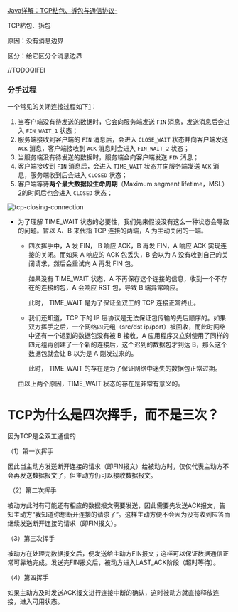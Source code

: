 [
Java详解：TCP粘包、拆包与通信协议-](https://zhuanlan.zhihu.com/p/97699272)

TCP粘包、拆包

原因：没有消息边界

区分：给它区分个消息边界



//TODOQIFEI

### 分手过程

一个常见的关闭连接过程如下[1](https://draveness.me/whys-the-design-tcp-time-wait/#fn:1)：

1. 当客户端没有待发送的数据时，它会向服务端发送 `FIN` 消息，发送消息后会进入 `FIN_WAIT_1` 状态；
2. 服务端接收到客户端的 `FIN` 消息后，会进入 `CLOSE_WAIT` 状态并向客户端发送 `ACK` 消息，客户端接收到 `ACK` 消息时会进入 `FIN_WAIT_2` 状态；
3. 当服务端没有待发送的数据时，服务端会向客户端发送 `FIN` 消息；
4. 客户端接收到 `FIN` 消息后，会进入 `TIME_WAIT` 状态并向服务端发送 `ACK` 消息，服务端收到后会进入 `CLOSED` 状态；
5. 客户端等待**两个最大数据段生命周期**（Maximum segment lifetime，MSL）[2](https://draveness.me/whys-the-design-tcp-time-wait/#fn:2)的时间后也会进入 `CLOSED` 状态；

![tcp-closing-connection](/home/mi/learn/learn/网络/img/2020-03-10-15838517142219-tcp-closing-connection.png)

- 为了理解 TIME_WAIT 状态的必要性，我们先来假设没有这么一种状态会导致的问题。暂以 A、B 来代指 TCP 连接的两端，A 为主动关闭的一端。

  - 四次挥手中，A 发 FIN， B 响应 ACK，B 再发 FIN，A 响应 ACK 实现连接的关闭。而如果 A 响应的 ACK 包丢失，B 会以为 A 没有收到自己的关闭请求，然后会重试向 A 再发 FIN 包。

    如果没有 TIME_WAIT 状态，A 不再保存这个连接的信息，收到一个不存在的连接的包，A 会响应 RST 包，导致 B 端异常响应。

    此时， TIME_WAIT 是为了保证全双工的 TCP 连接正常终止。

  - 我们还知道，TCP 下的 IP 层协议是无法保证包传输的先后顺序的。如果双方挥手之后，一个网络四元组（src/dst ip/port）被回收，而此时网络中还有一个迟到的数据包没有被 B 接收，A 应用程序又立刻使用了同样的四元组再创建了一个新的连接后，这个迟到的数据包才到达 B，那么这个数据包就会让 B 以为是 A 刚发过来的。

    此时， TIME_WAIT 的存在是为了保证网络中迷失的数据包正常过期。

  由以上两个原因，TIME_WAIT 状态的存在是非常有意义的。

# TCP为什么是四次挥手，而不是三次？

因为TCP是全双工通信的

   （1）第一次挥手

​     因此当主动方发送断开连接的请求（即FIN报文）给被动方时，仅仅代表主动方不会再发送数据报文了，但主动方仍可以接收数据报文。

​    （2）第二次挥手

​     被动方此时有可能还有相应的数据报文需要发送，因此需要先发送ACK报文，告知主动方“我知道你想断开连接的请求了”。这样主动方便不会因为没有收到应答而继续发送断开连接的请求（即FIN报文）。

   （3）第三次挥手

​    被动方在处理完数据报文后，便发送给主动方FIN报文；这样可以保证数据通信正常可靠地完成。发送完FIN报文后，被动方进入LAST_ACK阶段（超时等待）。

   （4）第四挥手

​    如果主动方及时发送ACK报文进行连接中断的确认，这时被动方就直接释放连接，进入可用状态。


